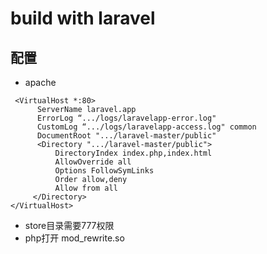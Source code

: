 # build with laravel

## 配置
* apache
```
 <VirtualHost *:80>
      ServerName laravel.app
      ErrorLog “.../logs/laravelapp-error.log"
      CustomLog “.../logs/laravelapp-access.log" common
      DocumentRoot ".../laravel-master/public"
      <Directory ".../laravel-master/public">
          DirectoryIndex index.php,index.html
          AllowOverride all
          Options FollowSymLinks
          Order allow,deny
          Allow from all
     </Directory>
</VirtualHost>
```

* store目录需要777权限
* php打开 mod_rewrite.so

